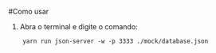#Como usar

1. Abra o terminal e digite o comando:
```
    yarn run json-server -w -p 3333 ./mock/database.json

``` 